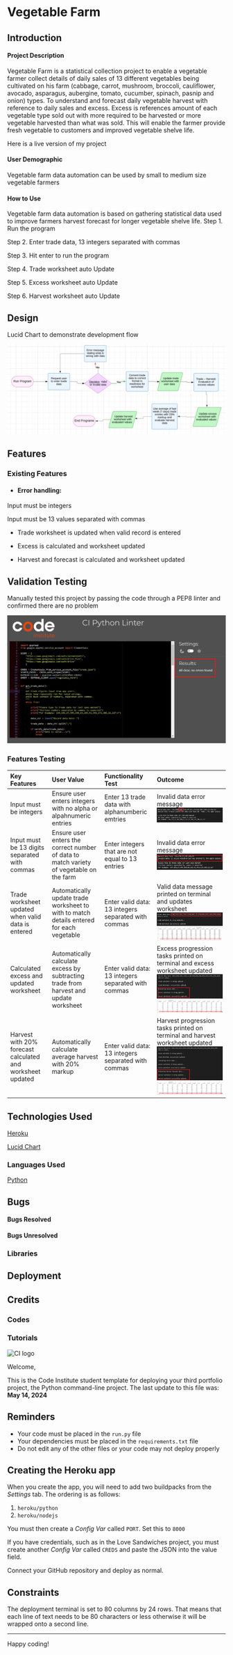 
# Vegetable Farm
## Introduction
#### Project Description
  Vegetable Farm is a statistical collection project to enable a vegetable farmer collect details of daily sales of 13 different vegetables being cultivated on his farm (cabbage, carrot, mushroom, broccoli, cauliflower, avocado, asparagus, aubergine, tomato, cucumber, spinach, pasnip and onion) types. To understand and forecast daily vegetable harvest with reference to daily sales and excess. Excess is references amount of each vegetable type sold out with more required to be harvested or more vegetable harvested than what was sold. This will enable the farmer provide fresh vegetable to customers and improved vegetable shelve life. 

  Here is a live version of my project
#### User Demographic
Vegetable farm data automation can be used by small to medium size vegetable farmers 
#### How to Use
Vegetable farm data automation is based on gathering statistical data used to improve farmers harvest forecast for longer vegetable shelve life.
Step 1. Run the program

Step 2. Enter trade data, 13 integers separated with commas

Step 3. Hit enter to run the program

Step 4. Trade worksheet auto Update

Step 5. Excess worksheet auto Update

Step 6. Harvest worksheet auto Update


## Design
Lucid Chart to demonstrate development flow

![lucid chart](./assets/readme-images/lucidchart.jpg)
## Features
### Existing Features
* #### Error handling:

Input must be integers

Input must be 13 values separated with commas

* Trade worksheet is updated when valid record is entered

* Excess is calculated and worksheet updated

* Harvest and forecast is calculated and worksheet updated

## Validation Testing
Manually tested this project by passing the code through a PEP8 linter and confirmed there are no problem

![PEP8 manual test](./assets/readme-images/Manual-test.jpg)

### Features Testing

|Key Features|   User Value   |Functionality Test|Outcome|
|:------------|:----------------|:-------------|:------------|
|Input must be integers|Ensure user enters integers with no alpha or alpahnumeric entries|Enter 13 trade data with alphanumberic emtries|Invalid data error message ![Integer](./assets/readme-images/Integer.jpg)|
|Input must be 13 digits separated with commas|Ensure user enters the correct number of data to match variety of vegetable on the farm|Enter integers that are not equal to 13 entries|Invalid data error message ![values](./assets/readme-images/numbeofvalues.jpg)|
|Trade worksheet updated when valid data is entered|Automatically update trade worksheet to with to match details entered for each vegetable|Enter valid data: 13 integers separated with commas|Valid data message printed on terminal and updates worksheet ![trade](./assets/readme-images/trade.jpg) ![trade worksheet](./assets/readme-images/tradews.jpg)|
|Calculated excess and updated worksheet|Automatically calculate excess by subtracting trade from harvest and update worksheet |Enter valid data: 13 integers separated with commas|Excess progression tasks  printed on terminal and excess worksheet updated ![excess](./assets/readme-images/excess.jpg) ![excessws](./assets/readme-images/excessws.jpg)|
|Harvest with 20% forecast  calculated and worksheet updated|Automatically calculate average harvest with 20% markup |Enter valid data: 13 integers separated with commas|Harvest progression tasks printed on terminal and harvest worksheet updated ![harvest](./assets/readme-images/harvest.jpg) ![harvestws](./assets/readme-images/excessws.jpg)|

## Technologies Used

[Heroku](https://id.heroku.com/login)

[Lucid Chart](https://www.lucidchart.com/)
### Languages Used
[Python](https://en.wikipedia.org/wiki/Python_(programming_language))
## Bugs
#### Bugs Resolved
#### Bugs Unresolved
### Libraries
## Deployment
## Credits
### Codes
### Tutorials
















![CI logo](https://codeinstitute.s3.amazonaws.com/fullstack/ci_logo_small.png)

Welcome,

This is the Code Institute student template for deploying your third portfolio project, the Python command-line project. The last update to this file was: **May 14, 2024**

## Reminders

- Your code must be placed in the `run.py` file
- Your dependencies must be placed in the `requirements.txt` file
- Do not edit any of the other files or your code may not deploy properly

## Creating the Heroku app

When you create the app, you will need to add two buildpacks from the _Settings_ tab. The ordering is as follows:

1. `heroku/python`
2. `heroku/nodejs`

You must then create a _Config Var_ called `PORT`. Set this to `8000`

If you have credentials, such as in the Love Sandwiches project, you must create another _Config Var_ called `CREDS` and paste the JSON into the value field.

Connect your GitHub repository and deploy as normal.

## Constraints

The deployment terminal is set to 80 columns by 24 rows. That means that each line of text needs to be 80 characters or less otherwise it will be wrapped onto a second line.

---

Happy coding!
